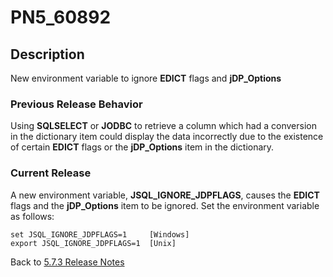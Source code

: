 # PN5_60892

<PageHeader />

## Description

New environment variable to ignore **EDICT** flags and **jDP\_Options**

### Previous Release Behavior

Using **SQLSELECT** or **JODBC** to retrieve a column which had a conversion in the dictionary item could display the data incorrectly due to the existence of certain **EDICT** flags or the **jDP\_Options** item in the dictionary.

### Current Release

A new environment variable, **JSQL\_IGNORE\_JDPFLAGS**, causes the **EDICT** flags and the **jDP\_Options** item to be ignored. Set the environment variable as follows:

```
set JSQL_IGNORE_JDPFLAGS=1     [Windows]
export JSQL_IGNORE_JDPFLAGS=1  [Unix]
```

Back to [5.7.3 Release Notes](./../README.md)

  
<PageFooter />
